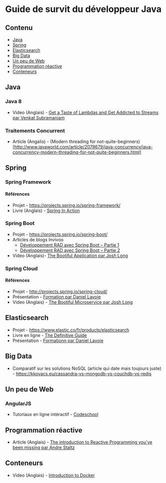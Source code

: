 # Guide de survit du développeur Java

## Contenu

* [Java](#java)
* [Spring](#spring)
* [Elasticsearch](#elasticsearch)
* [Big Data](#big-data)
* [Un peu de Web](#un-peu-de-web)
* [Programmation réactive](#programmation-réactive)
* [Conteneurs](#conteneurs)

## Java

### Java 8

* Video (Anglais) - [Get a Taste of Lambdas and Get Addicted to Streams par Venkat Subramaniam](https://www.youtube.com/watch?v=1OpAgZvYXLQ)

### Traitements Concurrent

* Article (Angalis) - (Modern threading for not-quite-beginners)[http://www.javaworld.com/article/2078679/java-concurrency/java-concurrency-modern-threading-for-not-quite-beginners.html]

## Spring

### Spring Framework

#### Références

* Projet - https://projects.spring.io/spring-framework/
* Livre (Anglais) - [Spring In Action](https://www.manning.com/books/spring-in-action-fourth-edition)

### Spring Boot

* Projet - https://projects.spring.io/spring-boot/
* Articles de blogs Invivoo
  * [Développement RAD avec Spring Boot – Partie 1](http://blog.invivoo.com/developpement-rad-avec-spring-boot-partie-1/)
  * [Développement RAD avec Spring Boot – Partie 2](http://blog.invivoo.com/developpement-rad-avec-spring-boot-partie-2/)
* Video (Anglais)- [The Bootiful Application par Josh Long](https://www.youtube.com/watch?v=kGDcroKVECk)

### Spring Cloud

#### Références

* Projet - http://projects.spring.io/spring-cloud/
* Présentation - [Formation par Daniel Lavoie](https://daniellavoie.github.io/formation-spring-cloud)
* Video (Anglais) - [The Bootiful Microservice par Josh Long](https://www.youtube.com/watch?v=rqQOSG0DWPY&index=9&list=PLRsbF2sD7JVo_QfQOFD95VHv9jwz8tf5i)

## Elasticsearch

* Projet - https://www.elastic.co/fr/products/elasticsearch
* Livre en ligne - [The Definitive Guide](https://www.elastic.co/guide/en/elasticsearch/guide/current/index.html)
* Présentation - [Formationn par Daniel Lavoie](https://github.com/daniellavoie/formation-elk/blob/master/plan-de-cours.pdf)

## Big Data

* Comparatif sur les solutions NoSQL (article qui date mais toujours juste) - https://kkovacs.eu/cassandra-vs-mongodb-vs-couchdb-vs-redis

## Un peu de Web

### AngularJS

* Tutoriaux en ligne intéractif - [Codeschool](https://www.codeschool.com/courses/shaping-up-with-angular-js)

## Programmation réactive

* Article (Anglais) - [The introduction to Reactive Programming you've been missing par Andre Staltz](https://gist.github.com/staltz/868e7e9bc2a7b8c1f754)

## Conteneurs

* Video (Anglais) - [Introduction to Docker](https://www.youtube.com/watch?v=Q5POuMHxW-0)
